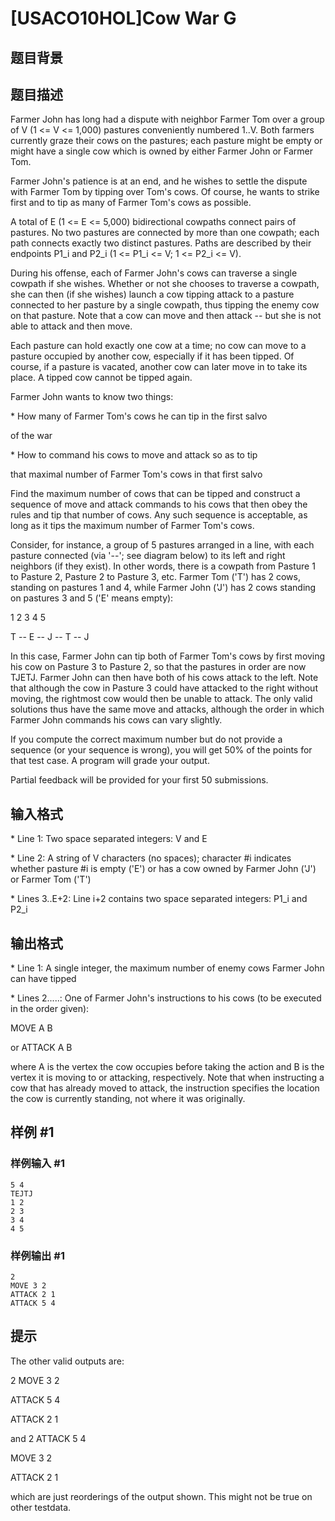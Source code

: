 # [USACO10HOL]Cow War G

## 题目背景



## 题目描述

Farmer John has long had a dispute with neighbor Farmer Tom over a group of V (1 <= V <= 1,000) pastures conveniently numbered 1..V. Both farmers currently graze their cows on the pastures; each pasture might be empty or might have a single cow which is owned by either Farmer John or Farmer Tom.

Farmer John's patience is at an end, and he wishes to settle the dispute with Farmer Tom by tipping over Tom's cows. Of course, he wants to strike first and to tip as many of Farmer Tom's cows as possible.

A total of E (1 <= E <= 5,000) bidirectional cowpaths connect pairs of pastures. No two pastures are connected by more than one cowpath; each path connects exactly two distinct pastures. Paths are described by their endpoints P1\_i and P2\_i (1 <= P1\_i <= V; 1 <= P2\_i <= V).

During his offense, each of Farmer John's cows can traverse a single cowpath if she wishes. Whether or not she chooses to traverse a cowpath, she can then (if she wishes) launch a cow tipping attack to a pasture connected to her pasture by a single cowpath, thus tipping the enemy cow on that pasture. Note that a cow can move and then attack -- but she is not able to attack and then move.

Each pasture can hold exactly one cow at a time; no cow can move to a pasture occupied by another cow, especially if it has been tipped. Of course, if a pasture is vacated, another cow can later move in to take its place. A tipped cow cannot be tipped again.

Farmer John wants to know two things:

\* How many of Farmer Tom's cows he can tip in the first salvo

of the war

\* How to command his cows to move and attack so as to tip

that maximal number of Farmer Tom's cows in that first salvo

Find the maximum number of cows that can be tipped and construct a sequence of move and attack commands to his cows that then obey the rules and tip that number of cows. Any such sequence is acceptable, as long as it tips the maximum number of Farmer Tom's cows.

Consider, for instance, a group of 5 pastures arranged in a line, with each pasture connected (via '--'; see diagram below) to its left and right neighbors (if they exist). In other words, there is a cowpath from Pasture 1 to Pasture 2, Pasture 2 to Pasture 3, etc. Farmer Tom ('T') has 2 cows, standing on pastures 1 and 4, while Farmer John ('J') has 2 cows standing on pastures 3 and 5 ('E' means empty):

1    2    3    4    5

T -- E -- J -- T -- J

In this case, Farmer John can tip both of Farmer Tom's cows by first moving his cow on Pasture 3 to Pasture 2, so that the pastures in order are now TJETJ. Farmer John can then have both of his cows attack to the left.  Note that although the cow in Pasture 3 could have attacked to the right without moving, the rightmost cow would then be unable to attack. The only valid solutions thus have the same move and attacks, although the order in which Farmer John commands his cows can vary slightly.

If you compute the correct maximum number but do not provide a sequence (or your sequence is wrong), you will get 50% of the points for that test case. A program will grade your output.

Partial feedback will be provided for your first 50 submissions.

## 输入格式

\* Line 1: Two space separated integers: V and E

\* Line 2: A string of V characters (no spaces); character #i indicates whether pasture #i is empty ('E') or has a cow owned by Farmer John ('J') or Farmer Tom ('T')

\* Lines 3..E+2: Line i+2 contains two space separated integers: P1\_i and P2\_i


## 输出格式

\* Line 1: A single integer, the maximum number of enemy cows Farmer John can have tipped

\* Lines 2.....: One of Farmer John's instructions to his cows (to be executed in the order given):

MOVE A B

or
ATTACK A B

where A is the vertex the cow occupies before taking the action and B is the vertex it is moving to or attacking, respectively. Note that when instructing a cow that has already moved to attack, the instruction specifies the location the cow is currently standing, not where it was originally.


## 样例 #1

### 样例输入 #1
```
5 4 
TEJTJ 
1 2 
2 3 
3 4 
4 5 
```

### 样例输出 #1

```
2 
MOVE 3 2 
ATTACK 2 1 
ATTACK 5 4 
```

## 提示

The other valid outputs are:

2
MOVE 3 2

ATTACK 5 4

ATTACK 2 1

and
2
ATTACK 5 4

MOVE 3 2

ATTACK 2 1

which are just reorderings of the output shown.  This might not be true on other testdata.

